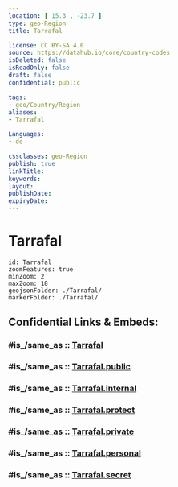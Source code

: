 ```yaml
---
location: [ 15.3 , -23.7 ] 
type: geo-Region
title: Tarrafal

license: CC BY-SA 4.0
source: https://datahub.io/core/country-codes
isDeleted: false
isReadOnly: false
draft: false
confidential: public

tags:
- geo/Country/Region
aliases:
- Tarrafal

Languages:
- de

cssclasses: geo-Region
publish: true
linkTitle: 
keywords: 
layout: 
publishDate: 
expiryDate: 
---
```


# Tarrafal

```leaflet
id: Tarrafal
zoomFeatures: true 
minZoom: 2 
maxZoom: 18
geojsonFolder: ./Tarrafal/
markerFolder: ./Tarrafal/
```


## Confidential Links & Embeds: 

### #is_/same_as :: [Tarrafal](/_Standards/Earth/Continent/Africa/Africa~West/Cape_Verde/municipalities~Cape_Verde/Tarrafal.md) 

### #is_/same_as :: [Tarrafal.public](/_public/Earth/Continent/Africa/Africa~West/Cape_Verde/municipalities~Cape_Verde/Tarrafal.public.md) 

### #is_/same_as :: [Tarrafal.internal](/_internal/Earth/Continent/Africa/Africa~West/Cape_Verde/municipalities~Cape_Verde/Tarrafal.internal.md) 

### #is_/same_as :: [Tarrafal.protect](/_protect/Earth/Continent/Africa/Africa~West/Cape_Verde/municipalities~Cape_Verde/Tarrafal.protect.md) 

### #is_/same_as :: [Tarrafal.private](/_private/Earth/Continent/Africa/Africa~West/Cape_Verde/municipalities~Cape_Verde/Tarrafal.private.md) 

### #is_/same_as :: [Tarrafal.personal](/_personal/Earth/Continent/Africa/Africa~West/Cape_Verde/municipalities~Cape_Verde/Tarrafal.personal.md) 

### #is_/same_as :: [Tarrafal.secret](/_secret/Earth/Continent/Africa/Africa~West/Cape_Verde/municipalities~Cape_Verde/Tarrafal.secret.md)

